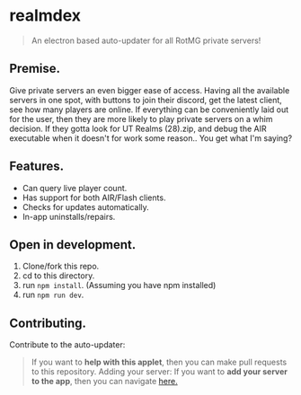 # realmdex
> An electron based auto-updater for all RotMG private servers!
## Premise.
Give private servers an even bigger ease of access. Having all the available servers in one spot, with buttons to join their discord, get the latest client, see how many players are online. If everything can be conveniently laid out for the user, then they are more likely to play private servers on a whim decision. If they gotta look for UT Realms (28).zip, and debug the AIR executable when it doesn't for work some reason.. You get what I'm saying?
## Features.
- Can query live player count.
- Has support for both AIR/Flash clients.
- Checks for updates automatically.
- In-app uninstalls/repairs.
## Open in development.
1. Clone/fork this repo.
2. cd to this directory.
3. run `npm install`. (Assuming you have npm installed)
4. run `npm run dev`.
## Contributing.
Contribute to the auto-updater:
> If you want to **help with this applet**, then you can make pull requests to this repository.
Adding your server:
> If you want to **add your server to the app**, then you can navigate [here.](https://github.com/kevinbudz/kevinbudz.github.io)
